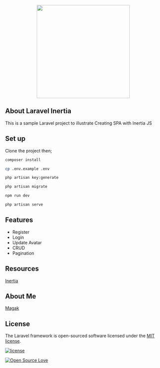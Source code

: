 <p align="center"><img src="https://magak.me/assets/images/Geek-logo.png" width="300"></p>


## About Laravel Inertia

 This is a sample Laravel project to illustrate Creating SPA with Inertia JS
 
 ## Set up 
 
 Clone the project  then;
 
 ```bash
composer install

cp .env.example .env

php artisan key:generate

php artisan migrate 

npm run dev

php artisan serve

```

## Features 
* Register
* Login
* Update Avatar
* CRUD
* Pagination

## Resources

 [Inertia](https://inertiajs.com/)


## About Me
[Magak](https://magak.me)
## License

The Laravel framework is open-sourced software licensed under the [MIT license](https://opensource.org/licenses/MIT).

[![license](https://img.shields.io/github/license/mashape/apistatus.svg?style=for-the-badge)](#)

[![Open Source Love](https://badges.frapsoft.com/os/v2/open-source-200x33.png?v=103)](#)
